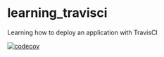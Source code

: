 # learning_travisci
Learning how to deploy an application with TravisCI

[![codecov](https://codecov.io/gh/kbmakevin/learning_travisci/branch/master/graph/badge.svg)](https://codecov.io/gh/kbmakevin/learning_travisci)
